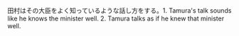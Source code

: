 <tr><td>田村はその大臣をよく知っているような話し方をする。<td><tr><tr><td>1. Tamura's talk sounds like he knows the minister well. 2. Tamura talks as if he knew that minister well.<td><tr></table>

